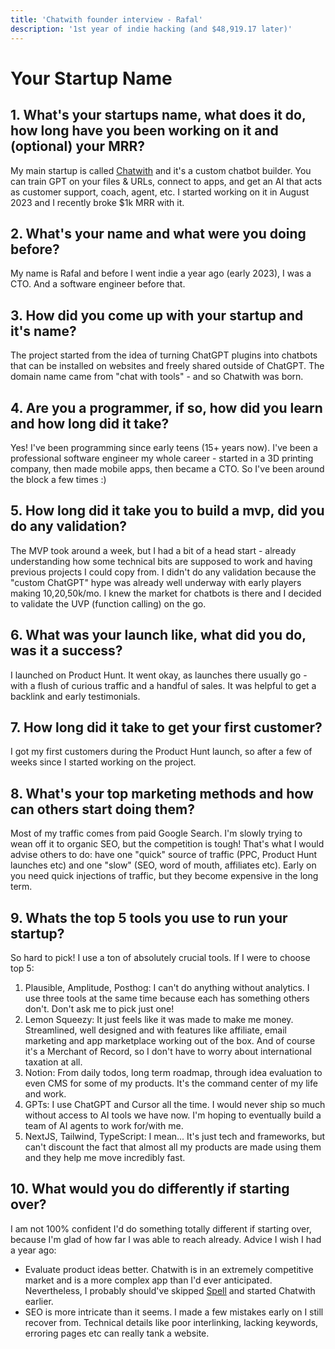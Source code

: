 ```yaml
---
title: 'Chatwith founder interview - Rafal'
description: '1st year of indie hacking (and $48,919.17 later)'
---
```


# Your Startup Name

## 1. What's your startups name, what does it do, how long have you been working on it and (optional) your MRR?
My main startup is called [Chatwith](https://chatwith.tools) and it's a custom chatbot builder. You can train GPT on your files & URLs, connect to apps, and get an AI that acts as customer support, coach, agent, etc. I started working on it in August 2023 and I recently broke $1k MRR with it.

## 2. What's your name and what were you doing before?
My name is Rafal and before I went indie a year ago (early 2023), I was a CTO. And a software engineer before that.

## 3. How did you come up with your startup and it's name?
The project started from the idea of turning ChatGPT plugins into chatbots that can be installed on websites and freely shared outside of ChatGPT. The domain name came from "chat with tools" - and so Chatwith was born.

## 4. Are you a programmer, if so, how did you learn and how long did it take?
Yes! I've been programming since early teens (15+ years now). I've been a professional software engineer my whole career - started in a 3D printing company, then made mobile apps, then became a CTO. So I've been around the block a few times :)

## 5. How long did it take you to build a mvp, did you do any validation?
The MVP took around a week, but I had a bit of a head start - already understanding how some technical bits are supposed to work and having previous projects I could copy from. I didn't do any validation because the "custom ChatGPT" hype was already well underway with early players making 10,20,50k/mo. I knew the market for chatbots is there and I decided to validate the UVP (function calling) on the go.

## 6. What was your launch like, what did you do, was it a success?
I launched on Product Hunt. It went okay, as launches there usually go - with a flush of curious traffic and a handful of sales. It was helpful to get a backlink and early testimonials.

## 7. How long did it take to get your first customer?
I got my first customers during the Product Hunt launch, so after a few of weeks since I started working on the project.

## 8. What's your top marketing methods and how can others start doing them?
Most of my traffic comes from paid Google Search. I'm slowly trying to wean off it to organic SEO, but the competition is tough! That's what I would advise others to do: have one "quick" source of traffic (PPC, Product Hunt launches etc) and one "slow" (SEO, word of mouth, affiliates etc). Early on you need quick injections of traffic, but they become expensive in the long term.

## 9. Whats the top 5 tools you use to run your startup?
So hard to pick! I use a ton of absolutely crucial tools. If I were to choose top 5:
1. Plausible, Amplitude, Posthog: I can't do anything without analytics. I use three tools at the same time because each has something others don't. Don't ask me to pick just one!
2. Lemon Squeezy: It just feels like it was made to make me money. Streamlined, well designed and with features like affiliate, email marketing and app marketplace working out of the box. And of course it's a Merchant of Record, so I don't have to worry about international taxation at all.
3. Notion: From daily todos, long term roadmap, through idea evaluation to even CMS for some of my products. It's the command center of my life and work.
4. GPTs: I use ChatGPT and Cursor all the time. I would never ship so much without access to AI tools we have now. I'm hoping to eventually build a team of AI agents to work for/with me.
5. NextJS, Tailwind, TypeScript: I mean... It's just tech and frameworks, but can't discount the fact that almost all my products are made using them and they help me move incredibly fast.

## 10. What would you do differently if starting over?
I am not 100% confident I'd do something totally different if starting over, because I'm glad of how far I was able to reach already. Advice I wish I had a year ago:
- Evaluate product ideas better. Chatwith is in an extremely competitive market and is a more complex app than I'd ever anticipated. Nevertheless, I probably should've skipped [Spell](https://spell.so) and started Chatwith earlier.
- SEO is more intricate than it seems. I made a few mistakes early on I still recover from. Technical details like poor interlinking, lacking keywords, erroring pages etc can really tank a website.
